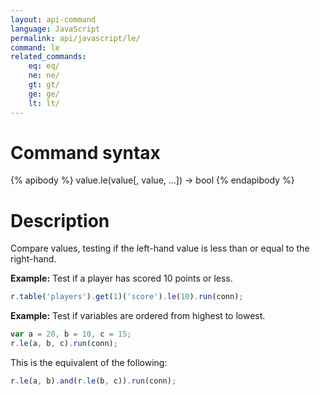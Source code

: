 ```yaml
---
layout: api-command
language: JavaScript
permalink: api/javascript/le/
command: le
related_commands:
    eq: eq/
    ne: ne/
    gt: gt/
    ge: ge/
    lt: lt/
---
```


# Command syntax #

{% apibody %}
value.le(value[, value, ...]) &rarr; bool
{% endapibody %}

# Description #

Compare values, testing if the left-hand value is less than or equal to the right-hand.

__Example:__ Test if a player has scored 10 points or less.

```js
r.table('players').get(1)('score').le(10).run(conn);
```

__Example:__ Test if variables are ordered from highest to lowest.

```js
var a = 20, b = 10, c = 15;
r.le(a, b, c).run(conn);
```

This is the equivalent of the following:

```js
r.le(a, b).and(r.le(b, c)).run(conn);
```
